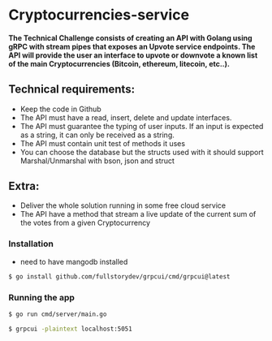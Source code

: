 # Cryptocurrencies-service

#### The Technical Challenge consists of creating an API with Golang using gRPC with stream pipes that exposes an Upvote service endpoints. The API will provide the user an interface to upvote or downvote a known list of the main Cryptocurrencies (Bitcoin, ethereum, litecoin, etc..).
## Technical requirements:

* Keep the code in Github
* The API must have a read, insert, delete and update interfaces.
* The API must guarantee the typing of user inputs. If an input is expected as a string, it can only be received as a string.
* The API must contain unit test of methods it uses
* You can choose the database but the structs used with it should support Marshal/Unmarshal with bson, json and struct

## Extra:

* Deliver the whole solution running in some free cloud service
* The API have a method that stream a live update of the current sum of the votes from a given Cryptocurrency


### Installation


* need to have mangodb installed

```bash
$ go install github.com/fullstorydev/grpcui/cmd/grpcui@latest
```

### Running the app
```bash
$ go run cmd/server/main.go

$ grpcui -plaintext localhost:5051

```